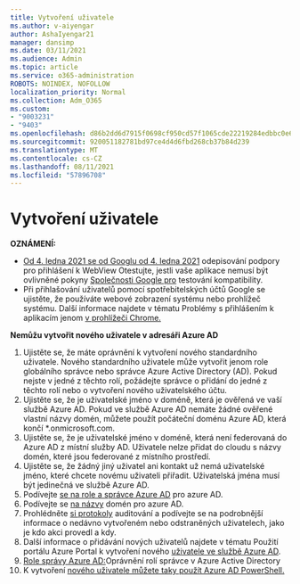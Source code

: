 ```yaml
---
title: Vytvoření uživatele
ms.author: v-aiyengar
author: AshaIyengar21
manager: dansimp
ms.date: 03/11/2021
ms.audience: Admin
ms.topic: article
ms.service: o365-administration
ROBOTS: NOINDEX, NOFOLLOW
localization_priority: Normal
ms.collection: Adm_O365
ms.custom:
- "9003231"
- "9403"
ms.openlocfilehash: d86b2dd6d7915f0698cf950cd57f1065cde22219284edbbc0e64f3a5e69ff252
ms.sourcegitcommit: 920051182781bd97ce4d4d6fbd268cb37b84d239
ms.translationtype: MT
ms.contentlocale: cs-CZ
ms.lasthandoff: 08/11/2021
ms.locfileid: "57896708"
---
```

# <a name="create-user"></a>Vytvoření uživatele

**OZNÁMENÍ:**

- [Od 4. ledna 2021 se od Googlu od 4. ledna 2021](https://docs.microsoft.com/azure/active-directory/external-identities/google-federation#deprecation-of-webview-sign-in-support) odepisování podpory pro přihlášení k WebView Otestujte, jestli vaše aplikace nemusí být ovlivněné pokyny [Společnosti Google pro](https://go.microsoft.com/fwlink/?linkid=2157323) testování kompatibility.
- Při přihlašování uživatelů pomocí spotřebitelských účtů Google se ujistěte, že používáte webové zobrazení systému nebo prohlížeč systému. Další informace najdete v tématu Problémy s přihlášením k aplikacím jenom [v prohlížeči Chrome.](https://docs.microsoft.com/office365/troubleshoot/miscellaneous/chrome-behavior-affects-applications)

**Nemůžu vytvořit nového uživatele v adresáři Azure AD**

1. Ujistěte se, že máte oprávnění k vytvoření nového standardního uživatele. Nového standardního uživatele může vytvořit jenom role globálního správce nebo správce Azure Active Directory (AD). Pokud nejste v jedné z těchto rolí, požádejte správce o přidání do jedné z těchto rolí nebo o vytvoření nového uživatelského účtu.
1. Ujistěte se, že je uživatelské jméno v doméně, která je ověřená ve vaší službě Azure AD. Pokud ve službě Azure AD nemáte žádné ověřené vlastní názvy domén, můžete použít počáteční doménu Azure AD, která končí *.onmicrosoft.com.
1. Ujistěte se, že je uživatelské jméno v doméně, která není federovaná do Azure AD z místní služby AD. Uživatele nelze přidat do cloudu s názvy domén, které jsou federované z místního prostředí.
1. Ujistěte se, že žádný jiný uživatel ani kontakt už nemá uživatelské jméno, které chcete novému uživateli přiřadit. Uživatelská jména musí být jedinečná ve službě Azure AD.
1. Podívejte [se na role a správce Azure AD](https://portal.azure.com/#blade/Microsoft_AAD_IAM/ActiveDirectoryMenuBlade/RolesAndAdministrators) pro azure AD.
1. Podívejte se [na názvy](https://portal.azure.com/#blade/Microsoft_AAD_IAM/ActiveDirectoryMenuBlade/RolesAndAdministrators) domén pro azure AD.
1. Prohlédněte [si protokoly](https://portal.azure.com/#blade/Microsoft_AAD_IAM/ActiveDirectoryMenuBlade/RolesAndAdministrators) auditování a podívejte se na podrobnější informace o nedávno vytvořeném nebo odstraněných uživatelech, jako je kdo akci provedl a kdy.
1. Další informace o přidávání nových uživatelů najdete v tématu Použití portálu Azure Portal k vytvoření nového [uživatele ve službě Azure AD](https://docs.microsoft.com/azure/active-directory/active-directory-users-create-azure-portal).
1. [Role správy Azure AD:](https://docs.microsoft.com/azure/active-directory/active-directory-assign-admin-roles)Oprávnění rolí správce v Azure Active Directory
1. K vytvoření [nového uživatele můžete taky použít Azure AD PowerShell.](https://docs.microsoft.com/powershell/module/azuread/new-azureaduser?view=azureadps-2.0)
